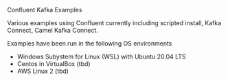 Confluent Kafka Examples

Various examples using Confluent currently including scripted install, Kafka Connect, Camel Kafka Connect.

Examples have been run in the following OS environments

* Windows Subystem for Linux (WSL) with Ubuntu 20.04 LTS
* Centos in VirtualBox (tbd)
* AWS Linux 2 (tbd)
